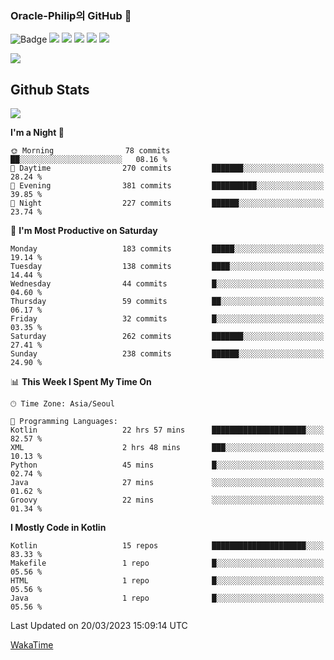 ### Oracle-Philip의 GitHub 👋

![Badge](http://img.shields.io/badge/-Java-black?style=flat-square)
<img src="https://img.shields.io/badge/ -Kotlin-black?style=flat-square&logo=Kotlin&logoColor=#7F52FF"/></a>
<img src="https://img.shields.io/badge/ -Dart-black?style=flat-square&logo=Dart&logoColor=#0175C2"/></a>
<img src="https://img.shields.io/badge/ -Android-black?style=flat-square&logo=Android&logoColor=#3DDC84"/></a>
<img src="https://img.shields.io/badge/ -Flutter-black?style=flat-square&logo=Flutter&logoColor=#02569B"/></a>
<img src="https://img.shields.io/badge/ -Firebase-black?style=flat-square&logo=Firebase&logoColor=#FFCA28"/></a>

<img src="https://img.shields.io/badge/ -BLE-black?style=flat-square&logo=Bluetooth&logoColor=#0082FC"/></a>

<!--
<img src="https://img.shields.io/badge/ -STM32F103-black?style=flat-square&logo=STMicroelectronics&logoColor=#03234B"/></a>
<img src="https://img.shields.io/badge/ -Qt-black?style=flat-square&logo=Qt&logoColor=#41CD52"/></a>
-->

<!--
![Badge](http://img.shields.io/badge/-Java-black?style=flat-square)
![Badge](http://img.shields.io/badge/-Koltin-black?style=flat-square)
![Badge](http://img.shields.io/badge/-Dart-black?style=flat-square)
![Badge](http://img.shields.io/badge/-Android-black?style=flat-square)
![Badge](http://img.shields.io/badge/-Flutter-black?style=flat-square)
![Badge](http://img.shields.io/badge/-Firebase-black?style=flat-square)
-->

## Github Stats  
<div align="left"><img src="https://github-readme-stats.vercel.app/api?username=Oracle-Philip&show_icons=true&count_private=true&hide_border=true" align="center" /></div>


<!--START_SECTION:waka-->
**I'm a Night 🦉** 

```text
🌞 Morning                78 commits          ██░░░░░░░░░░░░░░░░░░░░░░░   08.16 % 
🌆 Daytime                270 commits         ███████░░░░░░░░░░░░░░░░░░   28.24 % 
🌃 Evening                381 commits         ██████████░░░░░░░░░░░░░░░   39.85 % 
🌙 Night                  227 commits         ██████░░░░░░░░░░░░░░░░░░░   23.74 % 
```
📅 **I'm Most Productive on Saturday** 

```text
Monday                   183 commits         █████░░░░░░░░░░░░░░░░░░░░   19.14 % 
Tuesday                  138 commits         ████░░░░░░░░░░░░░░░░░░░░░   14.44 % 
Wednesday                44 commits          █░░░░░░░░░░░░░░░░░░░░░░░░   04.60 % 
Thursday                 59 commits          ██░░░░░░░░░░░░░░░░░░░░░░░   06.17 % 
Friday                   32 commits          █░░░░░░░░░░░░░░░░░░░░░░░░   03.35 % 
Saturday                 262 commits         ███████░░░░░░░░░░░░░░░░░░   27.41 % 
Sunday                   238 commits         ██████░░░░░░░░░░░░░░░░░░░   24.90 % 
```


📊 **This Week I Spent My Time On** 

```text
🕑︎ Time Zone: Asia/Seoul

💬 Programming Languages: 
Kotlin                   22 hrs 57 mins      █████████████████████░░░░   82.57 % 
XML                      2 hrs 48 mins       ███░░░░░░░░░░░░░░░░░░░░░░   10.13 % 
Python                   45 mins             █░░░░░░░░░░░░░░░░░░░░░░░░   02.74 % 
Java                     27 mins             ░░░░░░░░░░░░░░░░░░░░░░░░░   01.62 % 
Groovy                   22 mins             ░░░░░░░░░░░░░░░░░░░░░░░░░   01.34 % 
```

**I Mostly Code in Kotlin** 

```text
Kotlin                   15 repos            █████████████████████░░░░   83.33 % 
Makefile                 1 repo              █░░░░░░░░░░░░░░░░░░░░░░░░   05.56 % 
HTML                     1 repo              █░░░░░░░░░░░░░░░░░░░░░░░░   05.56 % 
Java                     1 repo              █░░░░░░░░░░░░░░░░░░░░░░░░   05.56 % 
```




 Last Updated on 20/03/2023 15:09:14 UTC
<!--END_SECTION:waka-->


<!--
**Oracle-Philip/Oracle-Philip** is a ✨ _special_ ✨ repository because its `README.md` (this file) appears on your GitHub profile.

Here are some ideas to get you started:

- 🔭 I’m currently working on ...
- 🌱 I’m currently learning ...
- 👯 I’m looking to collaborate on ...
- 🤔 I’m looking for help with ...
- 💬 Ask me about ...
- 📫 How to reach me: ...
- 😄 Pronouns: ...
- ⚡ Fun fact: ...
-->


[WakaTime](https://wakatime.com/dashboard)
